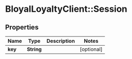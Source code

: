 # BloyalLoyaltyClient::Session

## Properties
Name | Type | Description | Notes
------------ | ------------- | ------------- | -------------
**key** | **String** |  | [optional] 

